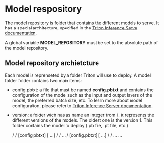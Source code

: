 # Model respository

The model repository is folder that contains the different models to serve. It has a special architecture, specified in the [Triton Inference Serve documentation](https://github.com/triton-inference-server/server/blob/main/docs/model_repository.md). 

A global variable **MODEL_REPOSITORY** must be set to the absolute path of the model repository. 




## Model repository archietcture

Each model is reprenseted by a folder Triton will use to deploy. A model folder folder contains two main items: 

* config.pbtxt: a file that must be named **config.pbtxt** and contains the configuration of the model such as the input and output layers of the model, the preferred batch size, etc. To learn more about model configuration, please refer to [Triton Inference Server documentation](https://github.com/triton-inference-server/server/blob/main/docs/model_configuration.md).

* version: a folder wich has as name an integer from 1. It represents the different versions of the models. The oldest one is the version 1. This folder contains the model to deploy (.pb file, .pt file, etc.) 



  <model-repository-path>/
    <model-name>/
      [config.pbtxt]
      [<output-labels-file> ...]
      <version>/
        <model-definition-file>
      <version>/
        <model-definition-file>
      ...
    <model-name>/
      [config.pbtxt]
      [<output-labels-file> ...]
      <version>/
        <model-definition-file>
      <version>/
        <model-definition-file>
      ...
    ...
